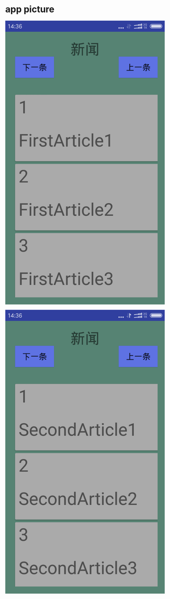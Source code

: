 app picture
====
![image](http://github.com/MrwanGhoho/learngit/raw/master/EighthHomework/Screenshot_2016-12-09-14-36-50-886_com.example.as.png )


![image](http://github.com/MrwanGhoho/learngit/raw/master/EighthHomework/Screenshot_2016-12-09-14-36-58-072_com.example.as.png)


